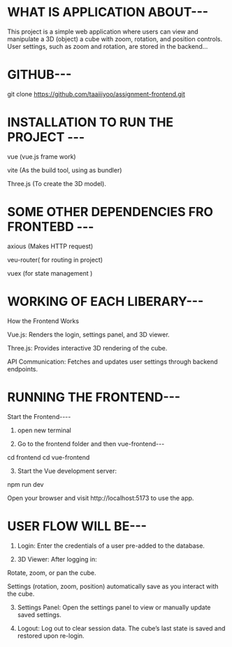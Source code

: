 # WHAT IS APPLICATION ABOUT---

This project is a simple web application where users can view and manipulate a 3D (object) a cube 
with zoom, rotation, and position controls. User settings, such as zoom and rotation, are stored in
 the backend...

 # GITHUB---
 
git clone https://github.com/taaiiiyoo/assignment-frontend.git


# INSTALLATION TO RUN THE PROJECT ---

vue (vue.js frame work)

vite (As the build tool, using as bundler)

Three.js (To create the 3D model).

# SOME OTHER DEPENDENCIES FRO FRONTEBD ---
axious (Makes HTTP request)

veu-router( for routing in project)

vuex (for state management )

# WORKING OF EACH LIBERARY---

How the Frontend Works

Vue.js: Renders the login, settings panel, and 3D viewer.

Three.js: Provides interactive 3D rendering of the cube.

API Communication: Fetches and updates user settings through backend endpoints.

# RUNNING THE FRONTEND---

Start the Frontend----
1. open new terminal

2. Go to the frontend folder and then vue-frontend---

cd frontend
cd vue-frontend

3. Start the Vue development server:

npm run dev

Open your browser and visit http://localhost:5173 to use the app.

# USER FLOW WILL BE---


1. Login: Enter the credentials of a user pre-added to the database.


2. 3D Viewer: After logging in:

Rotate, zoom, or pan the cube.

Settings (rotation, zoom, position) automatically save as you interact with the cube.



3. Settings Panel: Open the settings panel to view or manually update saved settings.


4. Logout: Log out to clear session data. The cube’s last state is saved and restored upon re-login.
